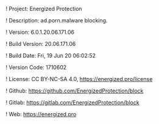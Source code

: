 ! Project: Energized Protection

! Description: ad.porn.malware blocking.

! Version: 6.0.1.20.06.171.06

! Build Version: 20.06.171.06

! Build Date: Fri, 19 Jun 20 06:02:52

! Version Code: 1710602

! License: CC BY-NC-SA 4.0, https://energized.pro/license

! Github: https://github.com/EnergizedProtection/block

! Gitlab: https://gitlab.com/EnergizedProtection/block


! Web: https://energized.pro
